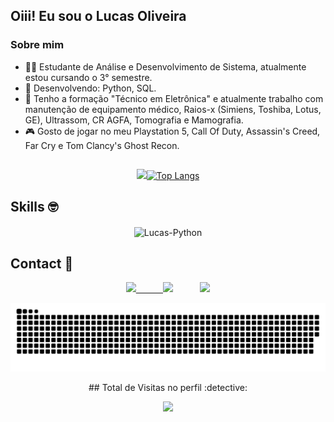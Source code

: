 ## Oiii! Eu sou o Lucas Oliveira 

### Sobre mim

  - 👨‍🎓 Estudante de Análise e Desenvolvimento de Sistema, atualmente estou cursando o 3° semestre.
  - 🎯 Desenvolvendo: Python, SQL.
  - 🦊 Tenho a formação "Técnico em Eletrônica" e atualmente trabalho com manutenção de equipamento médico, Raios-x (Simiens, Toshiba, Lotus, GE), Ultrassom, CR AGFA,       Tomografia e Mamografia. 
  - 🎮 Gosto de jogar no meu Playstation 5, Call Of Duty, Assassin's Creed, Far Cry e Tom Clancy's Ghost Recon.
##
<div align="center">
  <a href="https://github.com/Lucasolidev">
  <img height="180em" src="https://github-readme-stats.vercel.app/api?username=Lucasolidev&show_icons=true&theme=slateorange&include_all_commits=true&count_private=true"/
  
  [![Top Langs](https://github-readme-stats.vercel.app/api/top-langs/?username=Lucasolidev&layout=compact&theme=slateorange)](https://github.com/Lucasolidev/github-readme-stats)  
</div>
    
## Skills :nerd_face:  
<div align="center"> 
 <img align="center" alt="Lucas-Python" height="60" width="70" img src="https://cdn.jsdelivr.net/gh/devicons/devicon/icons/python/python-original-wordmark.svg">
</div>
    
## Contact :iphone: 
    
<div align="center">
  <a href="https://github.com/lucasolidev">
        <img  src="https://img.shields.io/badge/github-%23100000.svg?&style=for-the-badge&logo=github&logoColor=white&link=mailto:https://github.com/lucasolidev">
    &nbsp;&nbsp;&nbsp;&nbsp;&nbsp;&nbsp;&nbsp;&nbsp;&nbsp;
  <a href="mailto:lucasolidev@gmail.com"><img src="https://img.shields.io/badge/-Gmail-%23333?style=for-the-badge&logo=gmail&logoColor=white" target="_blank"></a>
    &nbsp;&nbsp;&nbsp;&nbsp;&nbsp;&nbsp;&nbsp;&nbsp;&nbsp;
  <a href="https://www.linkedin.com/in/lucas-oliveira-da-silva-2021/"target="_blank"><img src="https://img.shields.io/badge/-LinkedIn-%230077B5?style=for-the-badge&logo=linkedin&logoColor=white" target="_blank"></a> 
 <div align="center">
   
   ![Snake animation](https://github.com/lucasolidev/lucasolidev/blob/output/github-contribution-grid-snake.svg)
 </div>
 ## Total de Visitas no perfil :detective: <br>
 <p align="center"> 
   <img alingn="center" src="https://profile-counter.glitch.me/lucasolidev/count.svg" />
 </p>   

